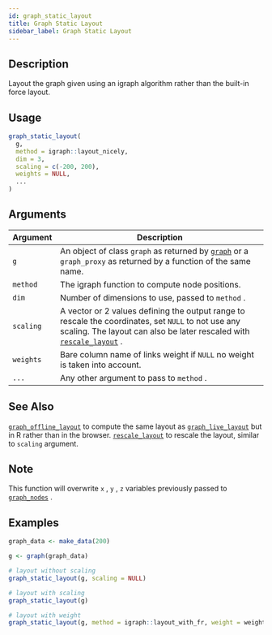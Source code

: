 ```yaml
---
id: graph_static_layout
title: Graph Static Layout
sidebar_label: Graph Static Layout
---
```


## Description

Layout the graph given using an igraph algorithm rather
 than the built-in force layout.


## Usage

```r
graph_static_layout(
  g,
  method = igraph::layout_nicely,
  dim = 3,
  scaling = c(-200, 200),
  weights = NULL,
  ...
)
```


## Arguments

Argument      |Description
------------- |----------------
`g`     |     An object of class `graph` as returned by [`graph`](#graph) or a `graph_proxy`  as returned by a function of the same name.
`method`     |     The igraph function to compute node positions.
`dim`     |     Number of dimensions to use, passed to `method` .
`scaling`     |     A vector or 2 values defining the output range to rescale the coordinates, set `NULL` to not use any scaling. The layout can also be later rescaled with [`rescale_layout`](#rescalelayout) .
`weights`     |     Bare column name of links weight if `NULL`  no weight is taken into account.
`...`     |     Any other argument to pass to `method` .


## See Also

[`graph_offline_layout`](#graphofflinelayout) to compute the same layout as
 [`graph_live_layout`](#graphlivelayout) but in R rather than in the browser.
 [`rescale_layout`](#rescalelayout) to rescale the layout, similar to `scaling` 
 argument.


## Note

This function will overwrite `x` , `y` , `z` variables
 previously passed to [`graph_nodes`](#graphnodes) .


## Examples

```r
graph_data <- make_data(200)

g <- graph(graph_data)

# layout without scaling
graph_static_layout(g, scaling = NULL)

# layout with scaling
graph_static_layout(g)

# layout with weight
graph_static_layout(g, method = igraph::layout_with_fr, weight = weight)
```


